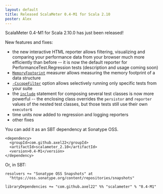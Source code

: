 ```yaml
---
layout: default
title: Released ScalaMeter 0.4-M1 for Scala 2.10
poster: Alex
---
```



ScalaMeter 0.4-M1 for Scala 2.10.0 has just been released!

New features and fixes:
- the new interactive HTML reporter allows filtering, visualizing and comparing your performance data from your browser much more efficiently than before -- it is now the default reporter for PerformanceTest.Regression tests (description and usage coming soon)
- [`MemoryFootprint`](/home/gettingstarted/0.4/executors/) measurer allows measuring the memory footprint of a data structure
- [`-CscopeFilter`](/home/gettingstarted/0.4/sbt/) option allows selectively running only specific tests from your suite
- the [`include`](/home/gettingstarted/0.4/configuration/) statement for composing several test classes is now more powerful -- the enclosing class overrides the `persistor` and `reporter` values of the nested test classes, but those tests still use their own `executor`s
- time units now added to regression and logging reporters
- other fixes

You can add it as an SBT dependency at Sonatype OSS.

    <dependency>
      <groupId>com.github.axel22</groupId>
      <artifactId>scalameter_2.10</artifactId>
      <version>0.4-M1</version>
    </dependency>

Or, in SBT:

    resolvers += "Sonatype OSS Snapshots" at
      "https://oss.sonatype.org/content/repositories/snapshots"

    libraryDependencies += "com.github.axel22" %% "scalameter" % "0.4-M1"


